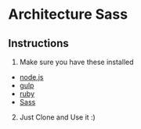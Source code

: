 # Architecture Sass


## Instructions

1. Make sure you have these installed
- [node.js](http://nodejs.org/)
- [gulp](http://gulpjs.com/)
- [ruby](https://www.ruby-lang.org/)
- [Sass](http://sass-lang.com/)

2. Just Clone and Use it :)
